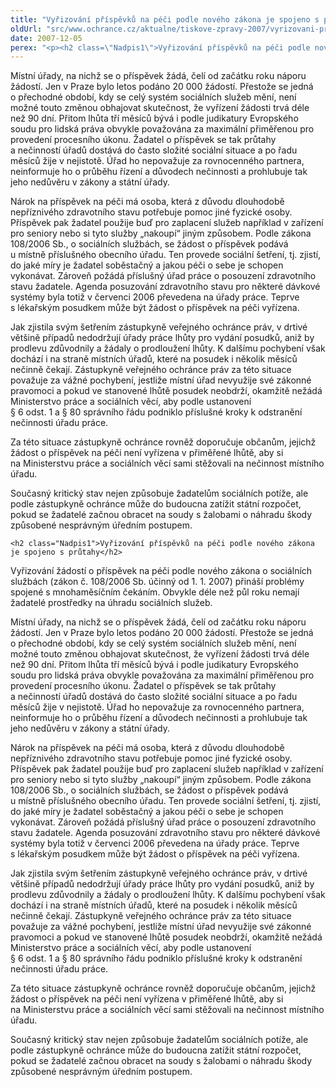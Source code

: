```yaml
---
title: "Vyřizování příspěvků na péči podle nového zákona je spojeno s průtahy"
oldUrl: "src/www.ochrance.cz/aktualne/tiskove-zpravy-2007/vyrizovani-prispevku-na-peci-podle-noveho-zakona-je-spojeno-s-prutahy"
date: 2007-12-05
perex: "<p><h2 class=\"Nadpis1\">Vyřizování příspěvků na péči podle nového zákona je spojeno s průtahy</h2> <p class=\"Normln-web\">Vyřizování žádostí o příspěvek na péči podle nového zákona o sociálních službách (zákon č. 108/2006 Sb. účinný od 1. 1. 2007) přináší problémy spojené s mnohaměsíčním čekáním. Obvykle déle než půl roku nemají žadatelé prostředky na úhradu sociálních služeb.</p>"
---
```


<!-- imported from the old website -->

<p class="Normln-web">Místní úřady, na nichž se o příspěvek žádá, čelí od začátku roku náporu žádostí. Jen v Praze bylo letos podáno 20 000 žádostí. Přestože se jedná o přechodné období, kdy se celý systém sociálních služeb mění, není možné touto změnou obhajovat skutečnost, že vyřízení žádosti trvá déle než 90 dní. Přitom lhůta tří měsíců bývá i podle judikatury Evropského soudu pro lidská práva obvykle považována za maximální přiměřenou pro provedení procesního úkonu. Žadatel o příspěvek se tak průtahy a nečinností úřadů dostává do často složité sociální situace a po řadu měsíců žije v nejistotě. Úřad ho nepovažuje za rovnocenného partnera, neinformuje ho o průběhu řízení a důvodech nečinnosti a prohlubuje tak jeho nedůvěru v zákony a státní úřady.</p>
<p class="Normln-web">Nárok na příspěvek na péči má osoba, která z důvodu dlouhodobě nepříznivého zdravotního stavu potřebuje pomoc jiné fyzické osoby. Příspěvek pak žadatel použije buď pro zaplacení služeb například v zařízení pro seniory nebo si tyto služby „nakoupí“ jiným způsobem. Podle zákona 108/2006 Sb., o sociálních službách, se žádost o příspěvek podává u místně příslušného obecního úřadu. Ten provede sociální šetření, tj. zjistí, do jaké míry je žadatel soběstačný a jakou péči o sebe je schopen vykonávat. Zároveň požádá příslušný úřad práce o posouzení zdravotního stavu žadatele. Agenda posuzování zdravotního stavu pro některé dávkové systémy byla totiž v červenci 2006 převedena na úřady práce. Teprve s lékařským posudkem může být žádost o příspěvek na péči vyřízena.</p>
<p class="Normln-web">Jak zjistila svým šetřením zástupkyně veřejného ochránce práv, v drtivé většině případů nedodržují úřady práce lhůty pro vydání posudků, aniž by prodlevu zdůvodnily a žádaly o prodloužení lhůty. K dalšímu pochybení však dochází i na straně místních úřadů, které na posudek i několik měsíců nečinně čekají. Zástupkyně veřejného ochránce práv za této situace považuje za vážné pochybení, jestliže místní úřad nevyužije své zákonné pravomoci a pokud ve stanovené lhůtě posudek neobdrží, okamžitě nežádá Ministerstvo práce a sociálních věcí, aby podle ustanovení § 6 odst. 1 a § 80 správního řádu podniklo příslušné kroky k odstranění nečinnosti úřadu práce.</p>
<p class="Normln-web">Za této situace zástupkyně ochránce rovněž doporučuje občanům, jejichž žádost o příspěvek na péči není vyřízena v přiměřené lhůtě, aby si na Ministerstvu práce a sociálních věcí sami stěžovali na nečinnost místního úřadu.</p>
<p class="Normln">Současný kritický stav nejen způsobuje žadatelům sociálních potíže, ale podle zástupkyně ochránce může do budoucna zatížit státní rozpočet, pokud se žadatelé začnou obracet na soudy s žalobami o náhradu škody způsobené nesprávným úředním postupem.</p>
</p>
	
	<h2 class="Nadpis1">Vyřizování příspěvků na péči podle nového zákona je spojeno s průtahy</h2>
<p class="Normln-web">Vyřizování žádostí o příspěvek na péči podle nového zákona o sociálních službách (zákon č. 108/2006 Sb. účinný od 1. 1. 2007) přináší problémy spojené s mnohaměsíčním čekáním. Obvykle déle než půl roku nemají žadatelé prostředky na úhradu sociálních služeb.</p>
<p class="Normln-web">Místní úřady, na nichž se o příspěvek žádá, čelí od začátku roku náporu žádostí. Jen v Praze bylo letos podáno 20 000 žádostí. Přestože se jedná o přechodné období, kdy se celý systém sociálních služeb mění, není možné touto změnou obhajovat skutečnost, že vyřízení žádosti trvá déle než 90 dní. Přitom lhůta tří měsíců bývá i podle judikatury Evropského soudu pro lidská práva obvykle považována za maximální přiměřenou pro provedení procesního úkonu. Žadatel o příspěvek se tak průtahy a nečinností úřadů dostává do často složité sociální situace a po řadu měsíců žije v nejistotě. Úřad ho nepovažuje za rovnocenného partnera, neinformuje ho o průběhu řízení a důvodech nečinnosti a prohlubuje tak jeho nedůvěru v zákony a státní úřady.</p>
<p class="Normln-web">Nárok na příspěvek na péči má osoba, která z důvodu dlouhodobě nepříznivého zdravotního stavu potřebuje pomoc jiné fyzické osoby. Příspěvek pak žadatel použije buď pro zaplacení služeb například v zařízení pro seniory nebo si tyto služby „nakoupí“ jiným způsobem. Podle zákona 108/2006 Sb., o sociálních službách, se žádost o příspěvek podává u místně příslušného obecního úřadu. Ten provede sociální šetření, tj. zjistí, do jaké míry je žadatel soběstačný a jakou péči o sebe je schopen vykonávat. Zároveň požádá příslušný úřad práce o posouzení zdravotního stavu žadatele. Agenda posuzování zdravotního stavu pro některé dávkové systémy byla totiž v červenci 2006 převedena na úřady práce. Teprve s lékařským posudkem může být žádost o příspěvek na péči vyřízena.</p>
<p class="Normln-web">Jak zjistila svým šetřením zástupkyně veřejného ochránce práv, v drtivé většině případů nedodržují úřady práce lhůty pro vydání posudků, aniž by prodlevu zdůvodnily a žádaly o prodloužení lhůty. K dalšímu pochybení však dochází i na straně místních úřadů, které na posudek i několik měsíců nečinně čekají. Zástupkyně veřejného ochránce práv za této situace považuje za vážné pochybení, jestliže místní úřad nevyužije své zákonné pravomoci a pokud ve stanovené lhůtě posudek neobdrží, okamžitě nežádá Ministerstvo práce a sociálních věcí, aby podle ustanovení § 6 odst. 1 a § 80 správního řádu podniklo příslušné kroky k odstranění nečinnosti úřadu práce.</p>
<p class="Normln-web">Za této situace zástupkyně ochránce rovněž doporučuje občanům, jejichž žádost o příspěvek na péči není vyřízena v přiměřené lhůtě, aby si na Ministerstvu práce a sociálních věcí sami stěžovali na nečinnost místního úřadu.</p>
<p class="Normln">Současný kritický stav nejen způsobuje žadatelům sociálních potíže, ale podle zástupkyně ochránce může do budoucna zatížit státní rozpočet, pokud se žadatelé začnou obracet na soudy s žalobami o náhradu škody způsobené nesprávným úředním postupem.</p>

